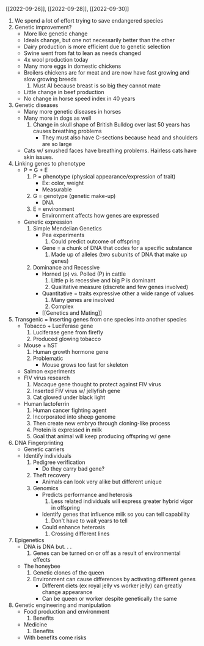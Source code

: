 [[2022-09-26]], [[2022-09-28]], [[2022-09-30]]

1. We spend a lot of effort trying to save endangered species
2. Genetic improvement?
	- More like genetic change
	- Ideals change, but one not necessarily better than the other
	- Dairy production is more efficient due to genetic selection
	- Swine went from fat to lean as needs changed
	- 4x wool production today
	- Many more eggs in domestic chickens
	- Broilers chickens are for meat and are now have fast growing and slow growing breeds
		1. Must AI because breast is so big they cannot mate
	- Little change in beef production
	- No change in horse speed index in 40 years
3. Genetic diseases
	- Many more genetic diseases in horses
	- Many more in dogs as well
		1. Change in skull shape of British Bulldog over last 50 years has causes breathing problems
			- They must also have C-sections because head and shoulders are so large
	- Cats w/ smushed faces have breathing problems. Hairless cats have skin issues.
4. Linking genes to phenotype
	- P = G + E
		1. P = phenotype (physical appearance/expression of trait)
			- Ex: color, weight
			- Measurable
		2. G = genotype (genetic make-up)
			- DNA
		3. E = environment
			- Environment affects how genes are expressed
	- Genetic expression
		1. Simple Mendelian Genetics
			- Pea experiments
				1. Could predict outcome of offspring
			- Gene = a chunk of DNA that codes for a specific substance
				1. Made up of alleles (two subunits of DNA that make up genes)
		2. Dominance and Recessive
			- Horned (p) vs. Polled (P) in cattle
				1. Little p is recessive and big P is dominant
				2. Qualitative measure (discrete and few genes involved)
			- Quantitative = traits expressive other a wide range of values
				1. Many genes are involved
				2. Complex
			- [[Genetics and Mating]]
5. Transgenic = Inserting genes from one species into another species
	- Tobacco + Luciferase gene
		1. Luciferase gene from firefly
		2. Produced glowing tobacco
	- Mouse + hST
		1. Human growth hormone gene
		2. Problematic
			- Mouse grows too fast for skeleton
	- Salmon experiments
	- FIV virus research
		1. Macaque gene thought to protect against FIV virus 
		2. Inserted FIV virus w/ jellyfish gene
		3. Cat glowed under black light
	- Human lactoferrin
		1. Human cancer fighting agent
		3. Incorporated into sheep genome
		4. Then create new embryo through cloning-like process
		5. Protein is expressed in milk
		6. Goal that animal will keep producing offspring w/ gene
6. DNA Fingerprinting
	- Genetic carriers
	- Identify individuals
		1. Pedigree verification
			- Do they carry bad gene?
		2. Theft recovery
			- Animals can look very alike but different unique
		3. Genomics
			- Predicts performance and heterosis
				1. Less related individuals will express greater hybrid vigor in offspring
			- Identify genes that influence milk so you can tell capability
				1. Don't have to wait years to tell
			- Could enhance heterosis 
				1. Crossing different lines
7. Epigenetics 
	- DNA is DNA but. . .
		1. Genes can be turned on or off as a result of environmental effects
	- The honeybee
		1. Genetic clones of the queen
		2. Environment can cause differences by activating different genes
			- Different diets (ex royal jelly vs worker jelly) can greatly change appearance 
			- Can be queen or worker despite genetically the same
8. Genetic engineering and manipulation 
	- Food production and environment
		1. Benefits
	- Medicine
		1. Benefits
	- With benefits come risks 

